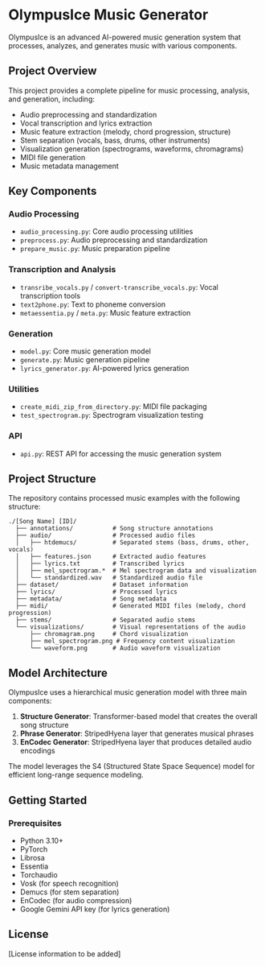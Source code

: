 # OlympusIce Music Generator

OlympusIce is an advanced AI-powered music generation system that processes, analyzes, and generates music with various components.

## Project Overview

This project provides a complete pipeline for music processing, analysis, and generation, including:

- Audio preprocessing and standardization
- Vocal transcription and lyrics extraction
- Music feature extraction (melody, chord progression, structure)
- Stem separation (vocals, bass, drums, other instruments)
- Visualization generation (spectrograms, waveforms, chromagrams)
- MIDI file generation
- Music metadata management

## Key Components

### Audio Processing
- `audio_processing.py`: Core audio processing utilities
- `preprocess.py`: Audio preprocessing and standardization
- `prepare_music.py`: Music preparation pipeline

### Transcription and Analysis
- `transribe_vocals.py` / `convert-transcribe_vocals.py`: Vocal transcription tools
- `text2phone.py`: Text to phoneme conversion
- `metaessentia.py` / `meta.py`: Music feature extraction

### Generation
- `model.py`: Core music generation model
- `generate.py`: Music generation pipeline
- `lyrics_generator.py`: AI-powered lyrics generation

### Utilities
- `create_midi_zip_from_directory.py`: MIDI file packaging
- `test_spectrogram.py`: Spectrogram visualization testing

### API
- `api.py`: REST API for accessing the music generation system

## Project Structure

The repository contains processed music examples with the following structure:

```
./[Song Name] [ID]/
  ├── annotations/           # Song structure annotations
  ├── audio/                 # Processed audio files
  │   ├── htdemucs/          # Separated stems (bass, drums, other, vocals)
  │   ├── features.json      # Extracted audio features
  │   ├── lyrics.txt         # Transcribed lyrics
  │   ├── mel_spectrogram.*  # Mel spectrogram data and visualization
  │   └── standardized.wav   # Standardized audio file
  ├── dataset/               # Dataset information
  ├── lyrics/                # Processed lyrics
  ├── metadata/              # Song metadata
  ├── midi/                  # Generated MIDI files (melody, chord progression)
  ├── stems/                 # Separated audio stems
  └── visualizations/        # Visual representations of the audio
      ├── chromagram.png     # Chord visualization
      ├── mel_spectrogram.png # Frequency content visualization
      └── waveform.png       # Audio waveform visualization
```

## Model Architecture

OlympusIce uses a hierarchical music generation model with three main components:

1. **Structure Generator**: Transformer-based model that creates the overall song structure
2. **Phrase Generator**: StripedHyena layer that generates musical phrases
3. **EnCodec Generator**: StripedHyena layer that produces detailed audio encodings

The model leverages the S4 (Structured State Space Sequence) model for efficient long-range sequence modeling.

## Getting Started

### Prerequisites

- Python 3.10+
- PyTorch
- Librosa
- Essentia
- Torchaudio
- Vosk (for speech recognition)
- Demucs (for stem separation)
- EnCodec (for audio compression)
- Google Gemini API key (for lyrics generation)

## License

[License information to be added]
